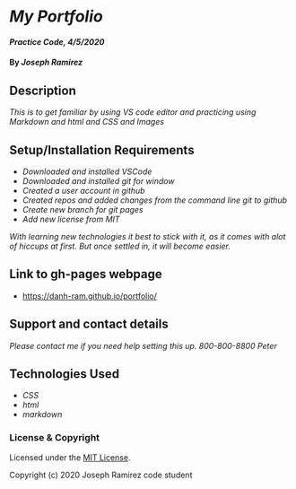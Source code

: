 # _My Portfolio_

#### _Practice Code, 4/5/2020_

#### By _**Joseph Ramirez**_

## Description

 _This is to get familiar by using VS code editor and practicing using Markdown and html and CSS and Images_

## Setup/Installation Requirements

* _Downloaded and installed VSCode_
* _Downloaded and installed git for window_
* _Created a user account in github_
* _Created repos and added changes from the command line git to github_
* _Create new branch for git pages_
* _Add new license from MIT_

_With learning new technologies it best to stick with it, as it comes with alot of hiccups at first. But once settled in, it will become easier._

## Link to gh-pages webpage
* https://danh-ram.github.io/portfolio/


## Support and contact details

_Please contact me if you need help setting this up. 800-800-8800 Peter_

## Technologies Used
- _CSS_
- _html_
- _markdown_
  
### License & Copyright

Licensed under the [MIT License](LICENSE).

Copyright (c) 2020 Joseph Ramirez code student
